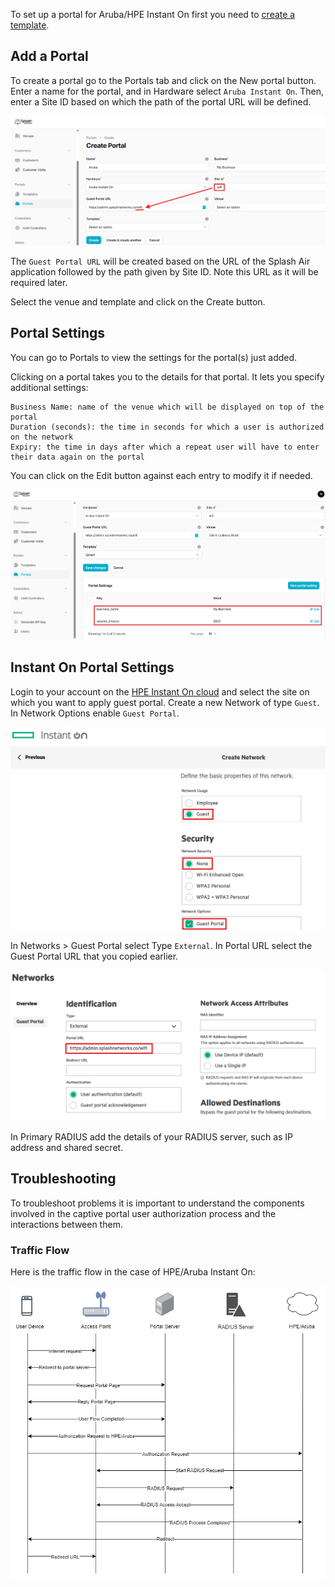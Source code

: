To set up a portal for Aruba/HPE Instant On first you need to [create a template](../defining-templates.md).

## Add a Portal

To create a portal go to the Portals tab and click on the New portal button. Enter a name for the portal, and in Hardware select `Aruba Instant On`. Then, enter a Site ID based on which the path of the portal URL will be defined.

![Aruba Portal](../assets/images/portal/portal-aruba.png)

The `Guest Portal URL` will be created based on the URL of the Splash Air application followed by the path given by Site ID. Note this URL as it will be required later.

Select the venue and template and click on the Create button.

## Portal Settings

You can go to Portals to view the settings for the portal(s) just added.

Clicking on a portal takes you to the details for that portal. It lets you specify additional settings:

```
Business Name: name of the venue which will be displayed on top of the portal
Duration (seconds): the time in seconds for which a user is authorized on the network
Expiry: the time in days after which a repeat user will have to enter their data again on the portal
```

You can click on the Edit button against each entry to modify it if needed.

![Aruba Portal Settings](../assets/images/portal/portal-settings-aruba.png)

## Instant On Portal Settings

Login to your account on the [HPE Instant On cloud](https://portal.instant-on.hpe.com/) and select the site on which you want to apply guest portal. Create a new Network of type `Guest`. In Network Options enable `Guest Portal`.

![Aruba Guest Network](../assets/images/aruba/aruba-create-network.png)

In Networks > Guest Portal select Type `External`. In Portal URL select the Guest Portal URL that you copied earlier.

![Aruba Portal URL](../assets/images/aruba/aruba-portal-url.png)

In Primary RADIUS add the details of your RADIUS server, such as IP address and shared secret.

## Troubleshooting

To troubleshoot problems it is important to understand the components involved in the captive portal user authorization process and the interactions between them.

### Traffic Flow

Here is the traffic flow in the case of HPE/Aruba Instant On:

![Aruba Traffic Flow](../assets/images/aruba/aruba-traffic-flow.png)